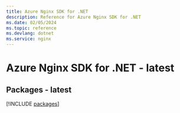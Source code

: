 ```yaml
---
title: Azure Nginx SDK for .NET
description: Reference for Azure Nginx SDK for .NET
ms.date: 02/05/2024
ms.topic: reference
ms.devlang: dotnet
ms.service: nginx
---
```

# Azure Nginx SDK for .NET - latest
## Packages - latest
[!INCLUDE [packages](nginx-index.md)]